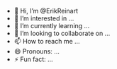 - 👋 Hi, I’m @ErikReinart
- 👀 I’m interested in ...
- 🌱 I’m currently learning ...
- 💞️ I’m looking to collaborate on ...
- 📫 How to reach me ...
- 😄 Pronouns: ...
- ⚡ Fun fact: ...

<!---
ErikReinart/ErikReinart is a ✨ special ✨ repository because its `README.md` (this file) appears on your GitHub profile.
You can click the Preview link to take a look at your changes.
--->
